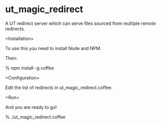 ut_magic_redirect
=================

A UT redirect server which can serve files sourced from multiple remote redirects.

=Installation=

To use this you need to install Node and NPM.

Then:

% npm install -g coffee

=Configuration=

Edit the list of redirects in ut_magic_redirect.coffee.

=Run=

And you are ready to go!

% ./ut_magic_redirect.coffee

